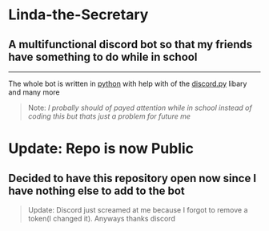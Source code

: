 # Linda-the-Secretary
## A multifunctional discord bot so that my friends have something to do while in school
---

The whole bot is written in [python](https://www.python.org/) with help with of the [discord.py](https://pypi.org/project/discord.py/) libary and many more

> Note: *I probally should of payed attention while in school instead of coding this but thats just a problem for future me*

# Update: Repo is now Public
## Decided to have this repository open now since I have nothing else to add to the bot

> Update: Discord just screamed at me because I forgot to remove a token(I changed it). Anyways thanks discord
